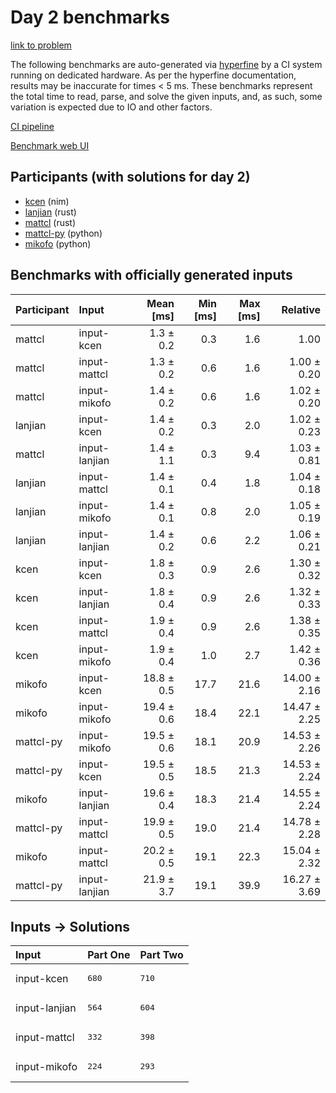 # Day 2 benchmarks

[link to problem](https://adventofcode.com/2024/day/2)

The following benchmarks are auto-generated via
[hyperfine](https://github.com/sharkdp/hyperfine) by a CI system running on
dedicated hardware. As per the hyperfine documentation, results may be
inaccurate for times < 5 ms. These benchmarks represent the total time to read,
parse, and solve the given inputs, and, as such, some variation is expected due
to IO and other factors.

[CI pipeline](http://ci.papercode.net:8080/teams/main/pipelines/aoc2024)

[Benchmark web UI](https://aoc.ancalagon.black)


## Participants (with solutions for day 2)

- [kcen](https://github.com/kcen/aoc2024) (nim)
- [lanjian](https://github.com/lanjian/aoc-2024) (rust)
- [mattcl](https://github.com/mattcl/aoc2024) (rust)
- [mattcl-py](https://github.com/mattcl/aoc2024-py) (python)
- [mikofo](https://github.com/mikofo/aoc2024) (python)


## Benchmarks with officially generated inputs

| Participant | Input | Mean [ms] | Min [ms] | Max [ms] | Relative |
|:---|:---|---:|---:|---:|---:|
| mattcl | input-kcen | 1.3 ± 0.2 | 0.3 | 1.6 | 1.00 |
| mattcl | input-mattcl | 1.3 ± 0.2 | 0.6 | 1.6 | 1.00 ± 0.20 |
| mattcl | input-mikofo | 1.4 ± 0.2 | 0.6 | 1.6 | 1.02 ± 0.20 |
| lanjian | input-kcen | 1.4 ± 0.2 | 0.3 | 2.0 | 1.02 ± 0.23 |
| mattcl | input-lanjian | 1.4 ± 1.1 | 0.3 | 9.4 | 1.03 ± 0.81 |
| lanjian | input-mattcl | 1.4 ± 0.1 | 0.4 | 1.8 | 1.04 ± 0.18 |
| lanjian | input-mikofo | 1.4 ± 0.1 | 0.8 | 2.0 | 1.05 ± 0.19 |
| lanjian | input-lanjian | 1.4 ± 0.2 | 0.6 | 2.2 | 1.06 ± 0.21 |
| kcen | input-kcen | 1.8 ± 0.3 | 0.9 | 2.6 | 1.30 ± 0.32 |
| kcen | input-lanjian | 1.8 ± 0.4 | 0.9 | 2.6 | 1.32 ± 0.33 |
| kcen | input-mattcl | 1.9 ± 0.4 | 0.9 | 2.6 | 1.38 ± 0.35 |
| kcen | input-mikofo | 1.9 ± 0.4 | 1.0 | 2.7 | 1.42 ± 0.36 |
| mikofo | input-kcen | 18.8 ± 0.5 | 17.7 | 21.6 | 14.00 ± 2.16 |
| mikofo | input-mikofo | 19.4 ± 0.6 | 18.4 | 22.1 | 14.47 ± 2.25 |
| mattcl-py | input-mikofo | 19.5 ± 0.6 | 18.1 | 20.9 | 14.53 ± 2.26 |
| mattcl-py | input-kcen | 19.5 ± 0.5 | 18.5 | 21.3 | 14.53 ± 2.24 |
| mikofo | input-lanjian | 19.6 ± 0.4 | 18.3 | 21.4 | 14.55 ± 2.24 |
| mattcl-py | input-mattcl | 19.9 ± 0.5 | 19.0 | 21.4 | 14.78 ± 2.28 |
| mikofo | input-mattcl | 20.2 ± 0.5 | 19.1 | 22.3 | 15.04 ± 2.32 |
| mattcl-py | input-lanjian | 21.9 ± 3.7 | 19.1 | 39.9 | 16.27 ± 3.69 |


## Inputs -> Solutions

| Input | Part One | Part Two |
|:---|:---|:---|
|input-kcen|<pre>680</pre>|<pre>710</pre>|
|input-lanjian|<pre>564</pre>|<pre>604</pre>|
|input-mattcl|<pre>332</pre>|<pre>398</pre>|
|input-mikofo|<pre>224</pre>|<pre>293</pre>|